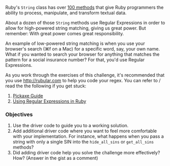 Ruby's `String` class has over [100 methods](http://www.ruby-doc.org/core-2.1.0/String.html) that give Ruby programmers the ability to process, manipulate, and transform textual data. 

About a dozen of those `String` methods use Regular Expressions in order to allow for high-powered string matching, giving us great power. But remember: With great power comes great responsibility.  

An example of low-powered string matching is when you use your browser's search (⌘f on a Mac) for a specific word, say, your own name. What if you wanted to search your browser for anything that matches the pattern for a social insurance number? For that, you'd use Regular Expressions.

As you work through the exercises of this challenge, it's recommended that you use <http://rubular.com> to help you code your regex. You can refer to / read the the following if you get stuck:

1. [Pickaxe Guide](http://ruby-doc.com/docs/ProgrammingRuby/#UJ)
2. [Using Regular Expressions in Ruby](https://www.bluebox.net/insight/blog-article/using-regular-expressions-in-ruby-part-1-of-3)

### Objectives
1. Use the driver code to guide you to a working solution.
2. Add additional driver code where you want to feel more comfortable with your implementation. For instance, what happens when you pass a string with only a single SIN into the `hide_all_sins` or `get_all_sins` methods?
3. Did adding driver code help you solve the challenge more effectively? How? (Answer in the gist as a comment)